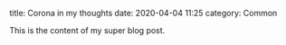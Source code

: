 title: Corona in my thoughts
date: 2020-04-04 11:25
category: Common

This is the content of my super blog post.
